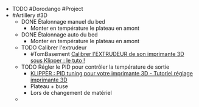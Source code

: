 - TODO #Dorodango #Project
- #Artillery #3D
	- DONE Étalonnage manuel du bed
		- Monter en température le plateau en amont
	- DONE Étalonnage auto du bed
		- Monter en température le plateau en amont
	- TODO Calibrer l'extrudeur
		- #TomBasement [Calibrer l'EXTRUDEUR de son imprimante 3D sous Klipper : le tuto !](https://m.youtube.com/watch?v=o3_udDvbESs&embeds_referring_euri=https%3A%2F%2Fwww.lesimprimantes3d.fr%2F&feature=emb_title)
	- TODO Régler le PID pour contrôler la température de sortie
		- [KLIPPER : PID tuning pour votre imprimante 3D - Tutoriel réglage imprimante 3D](https://m.youtube.com/watch?v=fePelaOLQEs)
		- Plateau + buse
		- Lors de changement de matériel
	-